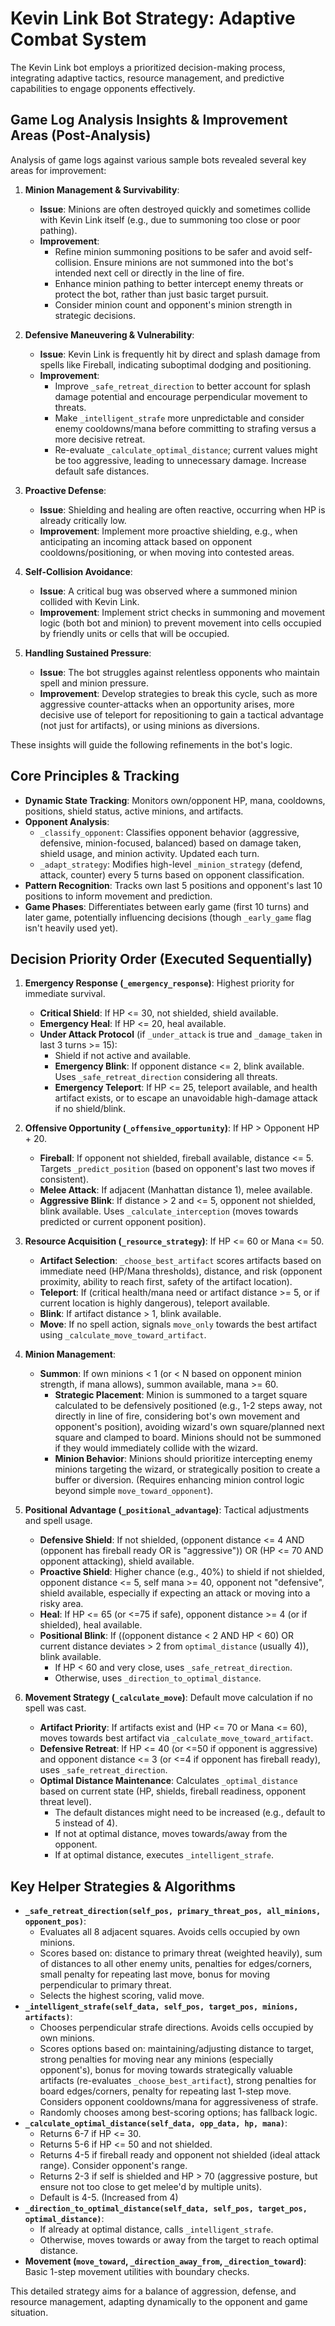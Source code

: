 # Kevin Link Bot Strategy: Adaptive Combat System

The Kevin Link bot employs a prioritized decision-making process, integrating adaptive tactics, resource management, and predictive capabilities to engage opponents effectively.

## Game Log Analysis Insights & Improvement Areas (Post-Analysis)

Analysis of game logs against various sample bots revealed several key areas for improvement:

1.  **Minion Management & Survivability**:
    *   **Issue**: Minions are often destroyed quickly and sometimes collide with Kevin Link itself (e.g., due to summoning too close or poor pathing).
    *   **Improvement**:
        *   Refine minion summoning positions to be safer and avoid self-collision. Ensure minions are not summoned into the bot's intended next cell or directly in the line of fire.
        *   Enhance minion pathing to better intercept enemy threats or protect the bot, rather than just basic target pursuit.
        *   Consider minion count and opponent's minion strength in strategic decisions.

2.  **Defensive Maneuvering & Vulnerability**:
    *   **Issue**: Kevin Link is frequently hit by direct and splash damage from spells like Fireball, indicating suboptimal dodging and positioning.
    *   **Improvement**:
        *   Improve `_safe_retreat_direction` to better account for splash damage potential and encourage perpendicular movement to threats.
        *   Make `_intelligent_strafe` more unpredictable and consider enemy cooldowns/mana before committing to strafing versus a more decisive retreat.
        *   Re-evaluate `_calculate_optimal_distance`; current values might be too aggressive, leading to unnecessary damage. Increase default safe distances.

3.  **Proactive Defense**:
    *   **Issue**: Shielding and healing are often reactive, occurring when HP is already critically low.
    *   **Improvement**: Implement more proactive shielding, e.g., when anticipating an incoming attack based on opponent cooldowns/positioning, or when moving into contested areas.

4.  **Self-Collision Avoidance**:
    *   **Issue**: A critical bug was observed where a summoned minion collided with Kevin Link.
    *   **Improvement**: Implement strict checks in summoning and movement logic (both bot and minion) to prevent movement into cells occupied by friendly units or cells that will be occupied.

5.  **Handling Sustained Pressure**:
    *   **Issue**: The bot struggles against relentless opponents who maintain spell and minion pressure.
    *   **Improvement**: Develop strategies to break this cycle, such as more aggressive counter-attacks when an opportunity arises, more decisive use of teleport for repositioning to gain a tactical advantage (not just for artifacts), or using minions as diversions.

These insights will guide the following refinements in the bot's logic.

## Core Principles & Tracking
- **Dynamic State Tracking**: Monitors own/opponent HP, mana, cooldowns, positions, shield status, active minions, and artifacts.
- **Opponent Analysis**:
    - `_classify_opponent`: Classifies opponent behavior (aggressive, defensive, minion-focused, balanced) based on damage taken, shield usage, and minion activity. Updated each turn.
    - `_adapt_strategy`: Modifies high-level `_minion_strategy` (defend, attack, counter) every 5 turns based on opponent classification.
- **Pattern Recognition**: Tracks own last 5 positions and opponent's last 10 positions to inform movement and prediction.
- **Game Phases**: Differentiates between early game (first 10 turns) and later game, potentially influencing decisions (though `_early_game` flag isn't heavily used yet).

## Decision Priority Order (Executed Sequentially)

1.  **Emergency Response (`_emergency_response`)**: Highest priority for immediate survival.
    *   **Critical Shield**: If HP <= 30, not shielded, shield available.
    *   **Emergency Heal**: If HP <= 20, heal available.
    *   **Under Attack Protocol** (if `_under_attack` is true and `_damage_taken` in last 3 turns >= 15):
        *   Shield if not active and available.
        *   **Emergency Blink**: If opponent distance <= 2, blink available. Uses `_safe_retreat_direction` considering all threats.
        *   **Emergency Teleport**: If HP <= 25, teleport available, and health artifact exists, or to escape an unavoidable high-damage attack if no shield/blink.

2.  **Offensive Opportunity (`_offensive_opportunity`)**: If HP > Opponent HP + 20.
    *   **Fireball**: If opponent not shielded, fireball available, distance <= 5. Targets `_predict_position` (based on opponent's last two moves if consistent).
    *   **Melee Attack**: If adjacent (Manhattan distance 1), melee available.
    *   **Aggressive Blink**: If distance > 2 and <= 5, opponent not shielded, blink available. Uses `_calculate_interception` (moves towards predicted or current opponent position).

3.  **Resource Acquisition (`_resource_strategy`)**: If HP <= 60 or Mana <= 50.
    *   **Artifact Selection**: `_choose_best_artifact` scores artifacts based on immediate need (HP/Mana thresholds), distance, and risk (opponent proximity, ability to reach first, safety of the artifact location).
    *   **Teleport**: If (critical health/mana need or artifact distance >= 5, or if current location is highly dangerous), teleport available.
    *   **Blink**: If artifact distance > 1, blink available.
    *   **Move**: If no spell action, signals `move_only` towards the best artifact using `_calculate_move_toward_artifact`.

4.  **Minion Management**:
    *   **Summon**: If own minions < 1 (or < N based on opponent minion strength, if mana allows), summon available, mana >= 60.
        *   **Strategic Placement**: Minion is summoned to a target square calculated to be defensively positioned (e.g., 1-2 steps away, not directly in line of fire, considering bot's own movement and opponent's position), avoiding wizard's own square/planned next square and clamped to board. Minions should not be summoned if they would immediately collide with the wizard.
        *   **Minion Behavior**: Minions should prioritize intercepting enemy minions targeting the wizard, or strategically position to create a buffer or diversion. (Requires enhancing minion control logic beyond simple `move_toward_opponent`).

5.  **Positional Advantage (`_positional_advantage`)**: Tactical adjustments and spell usage.
    *   **Defensive Shield**: If not shielded, (opponent distance <= 4 AND (opponent has fireball ready OR is "aggressive")) OR (HP <= 70 AND opponent attacking), shield available.
    *   **Proactive Shield**: Higher chance (e.g., 40%) to shield if not shielded, opponent distance <= 5, self mana >= 40, opponent not "defensive", shield available, especially if expecting an attack or moving into a risky area.
    *   **Heal**: If HP <= 65 (or <=75 if safe), opponent distance >= 4 (or if shielded), heal available.
    *   **Positional Blink**: If ((opponent distance < 2 AND HP < 60) OR current distance deviates > 2 from `optimal_distance` (usually 4)), blink available.
        *   If HP < 60 and very close, uses `_safe_retreat_direction`.
        *   Otherwise, uses `_direction_to_optimal_distance`.

6.  **Movement Strategy (`_calculate_move`)**: Default move calculation if no spell was cast.
    *   **Artifact Priority**: If artifacts exist and (HP <= 70 or Mana <= 60), moves towards best artifact via `_calculate_move_toward_artifact`.
    *   **Defensive Retreat**: If HP <= 40 (or <=50 if opponent is aggressive) and opponent distance <= 3 (or <=4 if opponent has fireball ready), uses `_safe_retreat_direction`.
    *   **Optimal Distance Maintenance**: Calculates `_optimal_distance` based on current state (HP, shields, fireball readiness, opponent threat level).
        *   The default distances might need to be increased (e.g., default to 5 instead of 4).
        *   If not at optimal distance, moves towards/away from the opponent.
        *   If at optimal distance, executes `_intelligent_strafe`.

## Key Helper Strategies & Algorithms

-   **`_safe_retreat_direction(self_pos, primary_threat_pos, all_minions, opponent_pos)`**:
    *   Evaluates all 8 adjacent squares. Avoids cells occupied by own minions.
    *   Scores based on: distance to primary threat (weighted heavily), sum of distances to all other enemy units, penalties for edges/corners, small penalty for repeating last move, bonus for moving perpendicular to primary threat.
    *   Selects the highest scoring, valid move.
-   **`_intelligent_strafe(self_data, self_pos, target_pos, minions, artifacts)`**:
    *   Chooses perpendicular strafe directions. Avoids cells occupied by own minions.
    *   Scores options based on: maintaining/adjusting distance to target, strong penalties for moving near any minions (especially opponent's), bonus for moving towards strategically valuable artifacts (re-evaluates `_choose_best_artifact`), strong penalties for board edges/corners, penalty for repeating last 1-step move. Considers opponent cooldowns/mana for aggressiveness of strafe.
    *   Randomly chooses among best-scoring options; has fallback logic.
-   **`_calculate_optimal_distance(self_data, opp_data, hp, mana)`**:
    *   Returns 6-7 if HP <= 30.
    *   Returns 5-6 if HP <= 50 and not shielded.
    *   Returns 4-5 if fireball ready and opponent not shielded (ideal attack range). Consider opponent's range.
    *   Returns 2-3 if self is shielded and HP > 70 (aggressive posture, but ensure not too close to get melee'd by multiple units).
    *   Default is 4-5. (Increased from 4)
-   **`_direction_to_optimal_distance(self_data, self_pos, target_pos, optimal_distance)`**:
    *   If already at optimal distance, calls `_intelligent_strafe`.
    *   Otherwise, moves towards or away from the target to reach optimal distance.
-   **Movement (`move_toward`, `_direction_away_from`, `_direction_toward`)**: Basic 1-step movement utilities with boundary checks.

This detailed strategy aims for a balance of aggression, defense, and resource management, adapting dynamically to the opponent and game situation.